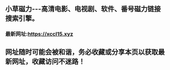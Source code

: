 ## **小草磁力---高清电影、电视剧、软件、番号磁力链接搜索引擎。**
### 最新网址:<a href="https://xccl5.xyz" target="_blank">https://xccl15.xyz</a>
## 网址随时可能会被和谐，务必收藏或分享本页以获取最新网址，收藏访问不迷路！
